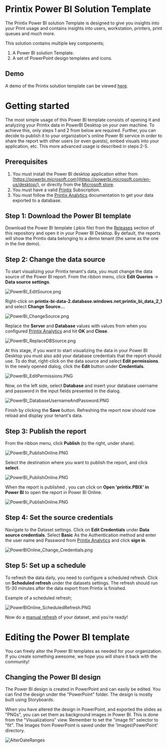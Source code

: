 # Printix Power BI Solution Template
The Printix Power BI solution Template is designed to give you insights into your Print usage and contains insights into users, workstation, printers, print queues and much more. 

This solution contains multiple key components;
1. A Power BI solution Template.
2. A set of PowerPoint design templates and icons.

## Demo
A demo of the Printix solution template can be viewed [here](https://app.powerbi.com/view?r=eyJrIjoiNDRkYzNlOTMtMzcwZC00ODY4LWE5MGQtMzJlMWU2MDk5M2NmIiwidCI6IjNlYWFmMWQzLTZmOWUtNDBmZC1iN2U5LTYwYjQ1ZTU1ZTEyNSIsImMiOjh9).

# Getting started

The most simple usage of this Power BI template consists of opening it and analyzing your Printix data in PowerBI
Desktop on your own machine. To achieve this, only steps 1 and 2 from below are required.
Further, you can decide to publish it to your organization's online Power BI service in order to share the report with
other users (or even guests), embed visuals into your application, etc. This more advanced usage is described in steps 2-5.


## Prerequisites
1. You must install the Power BI desktop application either from [https://powerbi.microsoft.com](https://powerbi.microsoft.com/en-us/desktop/), or directly from the [Microsoft store](https://www.microsoft.com/nb-no/store/p/power-bi-desktop/9ntxr16hnw1t).
2. You must have a valid [Printix](https://www.printix.net) Subscription.
3. You must follow the [Printix Analytics](https://manuals.printix.net/administrator/1/en/topic/settings-page-analytics) documentation to get your data exported to a database.

## Step 1: Download the Power BI template

Download the Power BI template (.pbix file) from the [Releases](https://github.com/printix/Power-BI/releases/latest) section of
this repository and open it in your Power BI Desktop. By default, the reports will show the Printix data belonging
to a demo tenant (the same as the one in the live demo).

## Step 2: Change the data source

To start visualizing your Printix tenant's data, you must change the data source of the Power BI report.
From the ribbon menu, click **Edit Queries** -> **Data source settings**.

![PowerBI_EditSource.png](./Images/Documentation/PowerBI_EditSource.png)

Right-click on **printix-bi-data-2.database.windows.net;printix_bi_data_2_1** and select **Change Source...**

![PowerBI_ChangeSource.png](./Images/Documentation/PowerBI_ChangeSource.png)

Replace the **Server** and **Database** values with values from when you configured [Printix Analytics](https://manuals.printix.net/administrator/1/en/topic/settings-page-analytics?q=power) and hit **OK** and **Close**.

![PowerBI_ReplaceDBSource.png](./Images/Documentation/PowerBI_ReplaceDBSource.png)

At this stage, if you want to start visualizing the data in your Power BI Desktop you must also add your database credentials that
the report should use. To do that, right-click on the data source and select **Edit permissions**. In the newly opened dialog,
click the **Edit** button under **Credentials**.

![PowerBI_EditPermissions.PNG](./Images/Documentation/PowerBI_EditPermissions.PNG)

Now, on the left side, select **Database** and insert your database username and password
in the input fields presented in the dialog.

![PowerBI_DatabaseUsernameAndPassword.PNG](./Images/Documentation/PowerBI_DatabaseUsernameAndPassword.PNG)

Finish by clicking the **Save** button. Refreshing the report now should now reload and display your tenant's data.


## Step 3: Publish the report

From the ribbon menu, click **Publish** (to the right, under share).

 ![PowerBI_PublishOnline.PNG](./Images/Documentation/PowerBI_PublishOnline.PNG)

Select the destination where you want to publish the report, and click **select**.

 ![PowerBI_PublishOnline.PNG](./Images/Documentation/PowerBI_PublishOnline_destination.PNG)

When the report is published , you can click on **Open 'printix.PBIX' in Power BI** to open the report in Power BI Online.

 ![PowerBI_PublishOnline.PNG](./Images/Documentation/PowerBI_PublishOnline_success.PNG)

## Step 4: Set the source credentials
Navigate to the Dataset settings. Click on **Edit Credentials** under **Data source credentials**. Select **Basic** As the Authentication method and enter the user name and Password from [Printix Analytics](https://manuals.printix.net/administrator/1/en/topic/settings-page-analytics?q=power) and click **sign in**. 

 ![PowerBIOnline_Change_Credentials.png](./Images/Documentation/PowerBIOnline_Change_Credentials.png)


## Step 5: Set up a schedule

To refresh the data daily, you need to configure a scheduled refresh. Click on **Scheduled refresh** under the datasets settings. The refresh should run 15-30 minutes after the data export from Printix is finished.

Example of a scheduled refresh; 

 ![PowerBIOnline_ScheduledRefresh.PNG](./Images/Documentation/PowerBIOnline_ScheduledRefresh.PNG)

 Now do a [manual refresh]( https://docs.microsoft.com/en-us/power-bi/refresh-data) of your dataset, and you’re ready!

# Editing the Power BI template
You can freely alter the Power BI templates as needed for your organization. If you create something awesome, we hope you will share it back with the community!

## Changing the Power BI design
The Power BI design is created in PowerPoint and can easily be edited. You can find the design under the "PowerPoint" folder. The design is mostly built using Storyboards.

When you have altered the design in PowerPoint, and exported the slides as "PNGs", you can set them as background images in Power BI. This is done from the "Visualizations" view. Remember to set the "image fit" selector to "fit". 
The Images from PowerPoint is saved under the 'Images\PowerPoint' directory.

 ![AlterDateRanges](./Images/Documentation/PowerBI_Visualization.PNG)